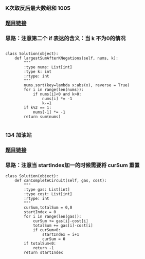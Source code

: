 ### K次取反后最大数组和 1005
### [题目链接](https://leetcode.cn/problems/maximize-sum-of-array-after-k-negations/)
### 思路：注意第二个 if 表达的含义：当 k 不为0的情况
```

class Solution(object):
    def largestSumAfterKNegations(self, nums, k):
        """
        :type nums: List[int]
        :type k: int
        :rtype: int
        """
        nums.sort(key=lambda x:abs(x), reverse = True)
        for i in range(len(nums)):
            if nums[i]<0 and k>0:
                nums[i] *= -1
                k-=1
        if k%2 == 1:
            nums[-1] *= -1
        return sum(nums)
            

```

### 134 加油站
### [题目链接](https://leetcode.cn/problems/gas-station/submissions/)
### 思路：注意当 startIndex加一的时候需要将 curSum 重置
```
class Solution(object):
    def canCompleteCircuit(self, gas, cost):
        """
        :type gas: List[int]
        :type cost: List[int]
        :rtype: int
        """
        curSum,totalSum = 0,0
        startIndex = 0
        for i in range(len(gas)):
            curSum += gas[i]-cost[i]
            totalSum += gas[i]-cost[i]
            if curSum<0:
                startIndex = i+1
                curSum = 0
        if totalSum<0:
            return -1
        return startIndex
```